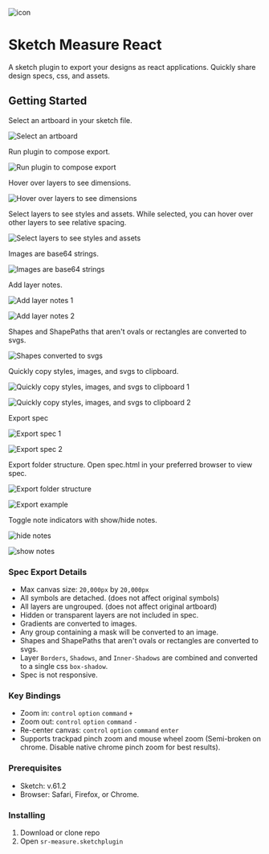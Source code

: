 ![icon](images/icon.png)

# Sketch Measure React

A sketch plugin to export your designs as react applications. Quickly share design specs, css, and assets.

## Getting Started

Select an artboard in your sketch file.

![Select an artboard](images/screen-1.png)

Run plugin to compose export.

![Run plugin to compose export](images/screen-2.png)

Hover over layers to see dimensions.

![Hover over layers to see dimensions](images/screen-3.png)

Select layers to see styles and assets. While selected, you can hover over other layers to see relative spacing.

![Select layers to see styles and assets](images/screen-4.png)

Images are base64 strings.

![Images are base64 strings](images/screen-5.png)

Add layer notes.

![Add layer notes 1](images/screen-6.png)

![Add layer notes 2](images/screen-7.png)

Shapes and ShapePaths that aren't ovals or rectangles are converted to svgs.

![Shapes converted to svgs](images/screen-8.png)

Quickly copy styles, images, and svgs to clipboard.

![Quickly copy styles, images, and svgs to clipboard 1](images/screen-9.png)

![Quickly copy styles, images, and svgs to clipboard 2](images/screen-10.png)

Export spec

![Export spec 1](images/screen-11.png)

![Export spec 2](images/screen-12.png)

Export folder structure. Open spec.html in your preferred browser to view spec.

![Export folder structure](images/screen-13.png)

![Export example](images/screen-14.png)

Toggle note indicators with show/hide notes.

![hide notes](images/screen-15.png)

![show notes](images/screen-16.png)

### Spec Export Details

- Max canvas size: `20,000px` by `20,000px`
- All symbols are detached. (does not affect original symbols)
- All layers are ungrouped. (does not affect original artboard)
- Hidden or transparent layers are not included in spec.
- Gradients are converted to images.
- Any group containing a mask will be converted to an image.
- Shapes and ShapePaths that aren't ovals or rectangles are converted to svgs.
- Layer `Borders`, `Shadows`, and `Inner-Shadows` are combined and converted to a single css `box-shadow`.
- Spec is not responsive.

### Key Bindings

- Zoom in: `control` `option` `command` `+`
- Zoom out: `control` `option` `command` `-`
- Re-center canvas: `control` `option` `command` `enter`
- Supports trackpad pinch zoom and mouse wheel zoom (Semi-broken on chrome. Disable native chrome pinch zoom for best results).

### Prerequisites

- Sketch: v.61.2
- Browser: Safari, Firefox, or Chrome.

### Installing

1. Download or clone repo
2. Open `sr-measure.sketchplugin`